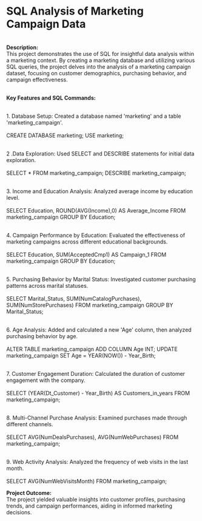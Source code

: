# SQL Analysis of Marketing Campaign Data

<br><b>Description:</b><br>
This project demonstrates the use of SQL for insightful data analysis within a marketing context. By creating a marketing database and utilizing various SQL queries, the project delves into the analysis of a marketing campaign dataset, focusing on customer demographics, purchasing behavior, and campaign effectiveness.

<br><b>Key Features and SQL Commands:</b><br>

<br>1. Database Setup: Created a database named 'marketing' and a table 'marketing_campaign'.<br>
<br>CREATE DATABASE marketing; USE marketing;<br>

<br>2 .Data Exploration: Used SELECT and DESCRIBE statements for initial data exploration.<br>
<br>SELECT * FROM marketing_campaign; DESCRIBE marketing_campaign;<br>

<br>3. Income and Education Analysis: Analyzed average income by education level.<br>
<br>SELECT Education, ROUND(AVG(Income),0) AS Average_Income FROM marketing_campaign GROUP BY Education;<br>

<br>4. Campaign Performance by Education: Evaluated the effectiveness of marketing campaigns across different educational backgrounds.<br>
<br>SELECT Education, SUM(AcceptedCmp1) AS Campaign_1 FROM marketing_campaign GROUP BY Education;<br>

<br>5. Purchasing Behavior by Marital Status: Investigated customer purchasing patterns across marital statuses.<br>
<br>SELECT Marital_Status, SUM(NumCatalogPurchases), SUM(NumStorePurchases) FROM marketing_campaign GROUP BY Marital_Status;<br>

<br>6. Age Analysis: Added and calculated a new 'Age' column, then analyzed purchasing behavior by age.<br>
<br>ALTER TABLE marketing_campaign ADD COLUMN Age INT; UPDATE marketing_campaign SET Age = YEAR(NOW()) - Year_Birth;<br>

<br>7. Customer Engagement Duration: Calculated the duration of customer engagement with the company.<br>
<br>SELECT (YEAR(Dt_Customer) - Year_Birth) AS Customers_in_years FROM marketing_campaign;<br>

<br>8. Multi-Channel Purchase Analysis: Examined purchases made through different channels.<br>
<br>SELECT AVG(NumDealsPurchases), AVG(NumWebPurchases) FROM marketing_campaign;<br>

<br>9. Web Activity Analysis: Analyzed the frequency of web visits in the last month.<br>
<br>SELECT AVG(NumWebVisitsMonth) FROM marketing_campaign;<br>

<b>Project Outcome:</b><br> The project yielded valuable insights into customer profiles, purchasing trends, and campaign performances, aiding in informed marketing decisions.<br>

